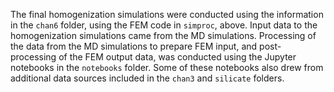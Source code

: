 
The final homogenization simulations were conducted using the information in the `chan6` folder,
using the FEM code in `simproc`, above.
Input data to the homogenization simulations came from the MD simulations.
Processing of the data from the MD simulations to prepare FEM input, and post-processing of the FEM output data, was conducted using the Jupyter notebooks in the `notebooks` folder.
Some of these notebooks also drew from additional data sources included in the `chan3` and `silicate` folders.

